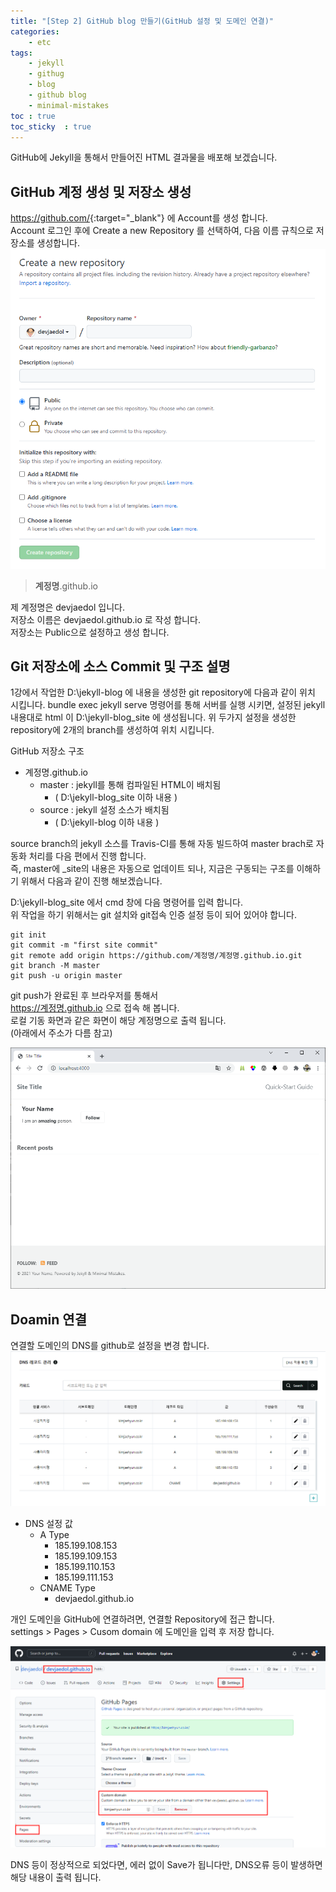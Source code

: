 ```yaml
---
title: "[Step 2] GitHub blog 만들기(GitHub 설정 및 도메인 연결)"
categories: 
    - etc
tags: 
    - jekyll
    - githug
    - blog
    - github blog
    - minimal-mistakes
toc : true
toc_sticky  : true    
---
```


GitHub에 Jekyll을 통해서 만들어진 HTML 결과물을 배포해 보겠습니다.   


## GitHub 계정 생성 및 저장소 생성
<https://github.com/>{:target="_blank"} 에 Account를 생성 합니다.   
Account 로그인 후에 Create a new Repository 를 선택하여, 다음 이름 규칙으로 저장소를 생성합니다.   
![jekyll-github-blog-02_1](\assets\images_post\jekyll\jekyll-github-blog-02_1.png)


> **계정명**.github.io 

제 계정명은 devjaedol 입니다.   
저장소 이름은  devjaedol.github.io 로 작성 합니다.   
저장소는  Public으로 설정하고 생성 합니다.

## Git 저장소에 소스 Commit 및 구조 설명

1강에서 작업한 D:\jekyll-blog 에 내용을 생성한 git repository에 다음과 같이 위치 시킵니다.
bundle exec jekyll serve 명령어를 통해 서버를 실행 시키면, 
설정된 jekyll 내용대로 html 이 D:\jekyll-blog\_site 에 생성됩니다.
위 두가지 설정을 생성한 repository에 2개의 branch를 생성하여 위치 시킵니다.   

GitHub 저장소 구조    
- 계정명.github.io     
    - master   : jekyll를 통해 컴파일된 HTML이 배치됨     
        - ( D:\jekyll-blog\_site 이하 내용 )    
    - source   : jekyll 설정 소스가 배치됨     
        - ( D:\jekyll-blog 이하 내용 )   

source branch의 jekyll 소스를 Travis-CI를 통해 자동 빌드하여 master brach로 자동화 처리를 다음 편에서 진행 합니다.   
즉, master에 _site의 내용은 자동으로 업데이트 되나, 지금은 구동되는 구조를 이해하기 위해서 다음과 같이 진행 해보겠습니다.   

D:\jekyll-blog\_site 에서 cmd 창에 다음 명령어를 입력 합니다.   
위 작업을 하기 위해서는 git 설치와 git접속 인증 설정 등이 되어 있어야 합니다.    
```
git init
git commit -m "first site commit"
git remote add origin https://github.com/계정명/계정명.github.io.git
git branch -M master
git push -u origin master
```

git push가 완료된 후 브라우저를 통해서     
https://계정명.github.io 으로 접속 해 봅니다.   
로컬 기동 화면과 같은 화면이 해당 계정명으로 출력 됩니다.   
(아래에서 주소가 다름 참고)

![jekyll-github-blog-01_1](\assets\images_post\jekyll\jekyll-github-blog-01_13.png)


## Doamin 연결

연결할 도메인의 DNS를 github로 설정을 변경 합니다.     
![jekyll-github-blog-02_3](\assets\images_post\jekyll\jekyll-github-blog-02_3.png)   
- DNS 설정 값
    - A Type 
        - 185.199.108.153 
        - 185.199.109.153 
        - 185.199.110.153 
        - 185.199.111.153    
    - CNAME Type 
        - devjaedol.github.io 


개인 도메인을 GitHub에 연결하려면, 연결할 Repository에 접근 합니다.    
settings >  Pages  > Cusom domain 에 도메인을 입력 후 저장 합니다.   

![jekyll-github-blog-02_2](\assets\images_post\jekyll\jekyll-github-blog-02_2.png)

DNS 등이 정상적으로 되었다면, 에러 없이 Save가 됩니다만, DNS오류 등이 발생하면 해당 내용이 출력 됩니다.    




